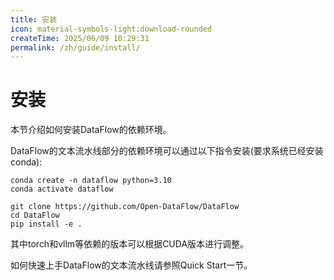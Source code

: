```yaml
---
title: 安装
icon: material-symbols-light:download-rounded
createTime: 2025/06/09 10:29:31
permalink: /zh/guide/install/
---
```

# 安装
本节介绍如何安装DataFlow的依赖环境。

DataFlow的文本流水线部分的依赖环境可以通过以下指令安装(要求系统已经安装conda):

```shell
conda create -n dataflow python=3.10
conda activate dataflow

git clone https://github.com/Open-DataFlow/DataFlow
cd DataFlow
pip install -e .
```

其中torch和vllm等依赖的版本可以根据CUDA版本进行调整。

如何快速上手DataFlow的文本流水线请参照Quick Start一节。